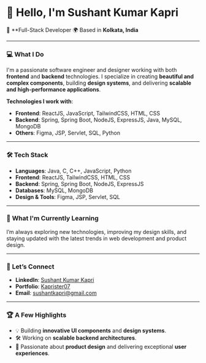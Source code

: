 # 👋 Hello, I'm **Sushant Kumar Kapri**

🚀 **Full-Stack Developer 
🌍 Based in **Kolkata, India**

---

### 💻 **What I Do**  
I'm a passionate software engineer and designer working with both **frontend** and **backend** technologies. I specialize in creating **beautiful and complex components**, building **design systems**, and delivering **scalable and high-performance applications**.

**Technologies I work with**:  
- **Frontend**: ReactJS, JavaScript, TailwindCSS, HTML, CSS  
- **Backend**: Spring, Spring Boot, NodeJS, ExpressJS, Java, MySQL, MongoDB  
- **Others**: Figma, JSP, Servlet, SQL, Python

---

### 🛠 **Tech Stack**
- **Languages**: Java, C, C++, JavaScript, Python  
- **Frontend**: ReactJS, TailwindCSS, HTML, CSS  
- **Backend**: Spring, Spring Boot, NodeJS, ExpressJS  
- **Databases**: MySQL, MongoDB  
- **Design & Tools**: Figma, JSP, Servlet, SQL

---

### 🌱 **What I'm Currently Learning**  
I’m always exploring new technologies, improving my design skills, and staying updated with the latest trends in web development and product design.

---

### 📣 **Let’s Connect**
- **LinkedIn**: [Sushant Kumar Kapri](https://www.linkedin.com/in/sushant-kumar-kapri-694a87235/)  
- **Portfolio**: [Kaprister07](https://kaprister.github.io/MY_Portfolio/)  
- **Email**: [sushantkapri@gmail.com](mailto:sushantkapri@gmail.com)  

---

### 🏆 **A Few Highlights**  
- 💡 Building **innovative UI components** and **design systems**.  
- 🛠️ Working on **scalable backend architectures**.  
- 🎨 Passionate about **product design** and delivering exceptional **user experiences**.
